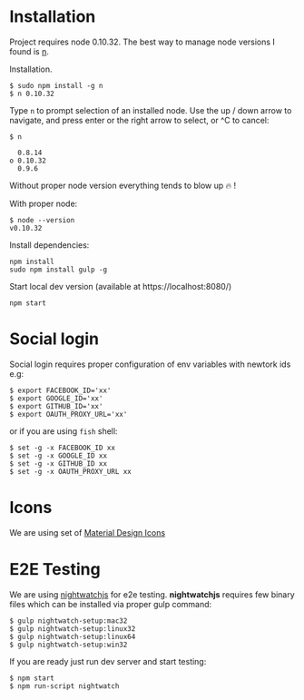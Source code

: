 # Installation

Project requires node 0.10.32. The best way to manage node versions
I found is [n](https://github.com/tj/n).

Installation.

    $ sudo npm install -g n
    $ n 0.10.32

Type `n` to prompt selection of an installed node.
Use the up / down arrow to navigate, and press enter or the right arrow to select, or ^C to cancel:

    $ n

      0.8.14
    ο 0.10.32
      0.9.6


Without proper node version everything tends to blow up :fire: !

With proper node:

    $ node --version
    v0.10.32

Install dependencies:

    npm install
    sudo npm install gulp -g

Start local dev version (available at https://localhost:8080/)

    npm start


# Social login

Social login requires proper configuration of env variables with newtork ids e.g:

    $ export FACEBOOK_ID='xx'
    $ export GOOGLE_ID='xx'
    $ export GITHUB_ID='xx'
    $ export OAUTH_PROXY_URL='xx'

or if you are using `fish` shell:

    $ set -g -x FACEBOOK_ID xx
    $ set -g -x GOOGLE_ID xx
    $ set -g -x GITHUB_ID xx
    $ set -g -x OAUTH_PROXY_URL xx


# Icons

We are using set of [Material Design Icons](http://materialdesignicons.com/)


# E2E Testing

We are using [nightwatchjs](http://nightwatchjs.org/) for e2e testing.
**nightwatchjs** requires few binary files which can be installed via proper gulp command:

    $ gulp nightwatch-setup:mac32
    $ gulp nightwatch-setup:linux32
    $ gulp nightwatch-setup:linux64
    $ gulp nightwatch-setup:win32

If you are ready just run dev server and start testing:

    $ npm start
    $ npm run-script nightwatch
